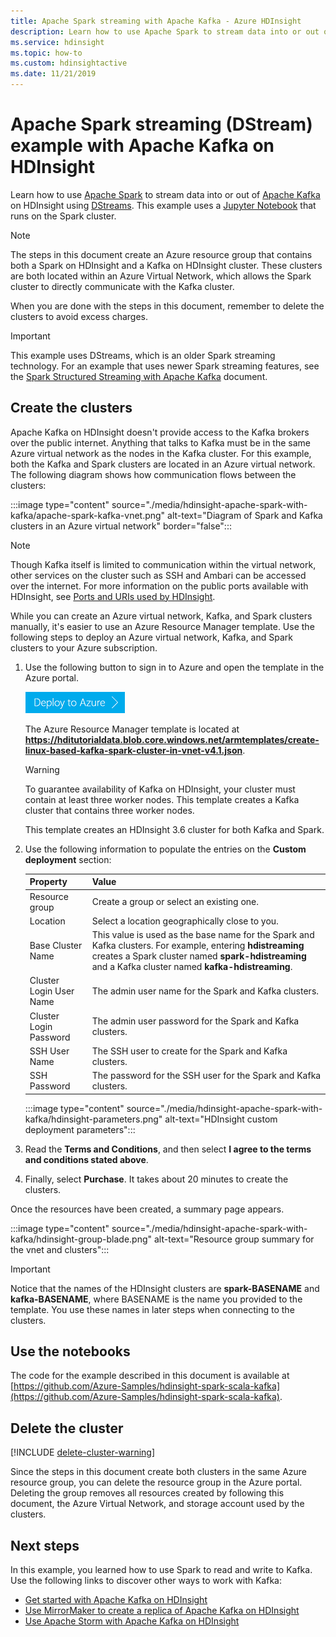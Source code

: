 ```yaml
---
title: Apache Spark streaming with Apache Kafka - Azure HDInsight
description: Learn how to use Apache Spark to stream data into or out of Apache Kafka using DStreams. In this example, you stream data using a Jupyter Notebook from Spark on HDInsight.
ms.service: hdinsight
ms.topic: how-to
ms.custom: hdinsightactive
ms.date: 11/21/2019
---
```


# Apache Spark streaming (DStream) example with Apache Kafka on HDInsight

Learn how to use [Apache Spark](https://spark.apache.org/) to stream data into or out of [Apache Kafka](https://kafka.apache.org/) on HDInsight using [DStreams](https://spark.apache.org/docs/latest/api/java/org/apache/spark/streaming/dstream/DStream.html). This example uses a [Jupyter Notebook](https://jupyter.org/) that runs on the Spark cluster.

> [!NOTE]  
> The steps in this document create an Azure resource group that contains both a Spark on HDInsight and a Kafka on HDInsight cluster. These clusters are both located within an Azure Virtual Network, which allows the Spark cluster to directly communicate with the Kafka cluster.
>
> When you are done with the steps in this document, remember to delete the clusters to avoid excess charges.

> [!IMPORTANT]  
> This example uses DStreams, which is an older Spark streaming technology. For an example that uses newer Spark streaming features, see the [Spark Structured Streaming with Apache Kafka](hdinsight-apache-kafka-spark-structured-streaming.md) document.

## Create the clusters

Apache Kafka on HDInsight doesn't provide access to the Kafka brokers over the public internet. Anything that talks to Kafka must be in the same Azure virtual network as the nodes in the Kafka cluster. For this example, both the Kafka and Spark clusters are located in an Azure virtual network. The following diagram shows how communication flows between the clusters:

:::image type="content" source="./media/hdinsight-apache-spark-with-kafka/apache-spark-kafka-vnet.png" alt-text="Diagram of Spark and Kafka clusters in an Azure virtual network" border="false":::

> [!NOTE]  
> Though Kafka itself is limited to communication within the virtual network, other services on the cluster such as SSH and Ambari can be accessed over the internet. For more information on the public ports available with HDInsight, see [Ports and URIs used by HDInsight](hdinsight-hadoop-port-settings-for-services.md).

While you can create an Azure virtual network, Kafka, and Spark clusters manually, it's easier to use an Azure Resource Manager template. Use the following steps to deploy an Azure virtual network, Kafka, and Spark clusters to your Azure subscription.

1. Use the following button to sign in to Azure and open the template in the Azure portal.

   <a href="https://portal.azure.com/#create/Microsoft.Template/uri/https%3A%2F%2Fhditutorialdata.blob.core.windows.net%2Farmtemplates%2Fcreate-linux-based-kafka-spark-cluster-in-vnet-v4.1.json" target="_blank"><img src="./media/hdinsight-apache-spark-with-kafka/hdi-deploy-to-azure1.png" alt="Deploy to Azure button for new cluster"></a>

   The Azure Resource Manager template is located at **https://hditutorialdata.blob.core.windows.net/armtemplates/create-linux-based-kafka-spark-cluster-in-vnet-v4.1.json**.

   > [!WARNING]
   > To guarantee availability of Kafka on HDInsight, your cluster must contain at least three worker nodes. This template creates a Kafka cluster that contains three worker nodes.

   This template creates an HDInsight 3.6 cluster for both Kafka and Spark.

1. Use the following information to populate the entries on the **Custom deployment** section:

   |Property |Value |
   |---|---|
   |Resource group|Create a group or select an existing one.|
   |Location|Select a location geographically close to you.|
   |Base Cluster Name|This value is used as the base name for the Spark and Kafka clusters. For example, entering **hdistreaming** creates a Spark cluster named __spark-hdistreaming__ and a Kafka cluster named **kafka-hdistreaming**.|
   |Cluster Login User Name|The admin user name for the Spark and Kafka clusters.|
   |Cluster Login Password|The admin user password for the Spark and Kafka clusters.|
   |SSH User Name|The SSH user to create for the Spark and Kafka clusters.|
   |SSH Password|The password for the SSH user for the Spark and Kafka clusters.|

   :::image type="content" source="./media/hdinsight-apache-spark-with-kafka/hdinsight-parameters.png" alt-text="HDInsight custom deployment parameters":::

1. Read the **Terms and Conditions**, and then select **I agree to the terms and conditions stated above**.

1. Finally, select **Purchase**. It takes about 20 minutes to create the clusters.

Once the resources have been created, a summary page appears.

:::image type="content" source="./media/hdinsight-apache-spark-with-kafka/hdinsight-group-blade.png" alt-text="Resource group summary for the vnet and clusters":::

> [!IMPORTANT]  
> Notice that the names of the HDInsight clusters are **spark-BASENAME** and **kafka-BASENAME**, where BASENAME is the name you provided to the template. You use these names in later steps when connecting to the clusters.

## Use the notebooks

The code for the example described in this document is available at [https://github.com/Azure-Samples/hdinsight-spark-scala-kafka](https://github.com/Azure-Samples/hdinsight-spark-scala-kafka).

## Delete the cluster

[!INCLUDE [delete-cluster-warning](includes/hdinsight-delete-cluster-warning.md)]

Since the steps in this document create both clusters in the same Azure resource group, you can delete the resource group in the Azure portal. Deleting the group removes all resources created by following this document, the Azure Virtual Network, and storage account used by the clusters.

## Next steps

In this example, you learned how to use Spark to read and write to Kafka. Use the following links to discover other ways to work with Kafka:

* [Get started with Apache Kafka on HDInsight](kafka/apache-kafka-get-started.md)
* [Use MirrorMaker to create a replica of Apache Kafka on HDInsight](kafka/apache-kafka-mirroring.md)
* [Use Apache Storm with Apache Kafka on HDInsight](hdinsight-apache-storm-with-kafka.md)
